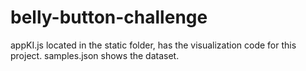 # belly-button-challenge
appKI.js located in the static folder, has the visualization code for this project.
samples.json shows the dataset.

